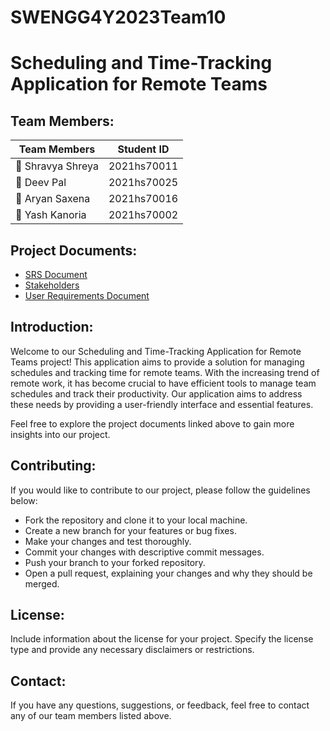 # SWENGG4Y2023Team10
# Scheduling and Time-Tracking Application for Remote Teams

## Team Members:
| Team Members      | Student ID   |
|-------------------|--------------|
| :woman: Shravya Shreya | 2021hs70011 |
| :man: Deev Pal         | 2021hs70025 |
| :man: Aryan Saxena     | 2021hs70016 |
| :man: Yash Kanoria     | 2021hs70002 |

## Project Documents:
- [SRS Document](/Assignment/SRS%20Document.md)
- [Stakeholders](/Assignment/Stakeholders.md)
- [User Requirements Document](/Assignment/User%20Requirements%20Document%20for%20Scheduling%20and%20Time-Tracking%20Application.md)

## Introduction:
Welcome to our Scheduling and Time-Tracking Application for Remote Teams project! This application aims to provide a solution for managing schedules and tracking time for remote teams. With the increasing trend of remote work, it has become crucial to have efficient tools to manage team schedules and track their productivity. Our application aims to address these needs by providing a user-friendly interface and essential features.

Feel free to explore the project documents linked above to gain more insights into our project.

## Contributing:
If you would like to contribute to our project, please follow the guidelines below:
- Fork the repository and clone it to your local machine.
- Create a new branch for your features or bug fixes.
- Make your changes and test thoroughly.
- Commit your changes with descriptive commit messages.
- Push your branch to your forked repository.
- Open a pull request, explaining your changes and why they should be merged.

## License:
Include information about the license for your project. Specify the license type and provide any necessary disclaimers or restrictions.

## Contact:
If you have any questions, suggestions, or feedback, feel free to contact any of our team members listed above.
